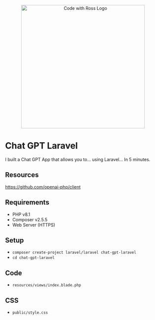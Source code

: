 <p align="center">
    <a href="https://www.codewithross.com/" target="_blank">
        <img src="https://assets.edlin.app/logo/codewithross/logo-dark.svg" width="400" alt="Code with Ross Logo">
    </a>
</p>

# Chat GPT Laravel

I built a Chat GPT App that allows you to... using Laravel... In 5 minutes.

## Resources

https://github.com/openai-php/client

## Requirements

- PHP v8.1
- Composer v2.5.5
- Web Server (HTTPS)

## Setup

- `composer create-project laravel/laravel chat-gpt-laravel`
- `cd chat-gpt-laravel`


## Code

- `resources/views/index.blade.php`


## CSS

- `public/style.css`
